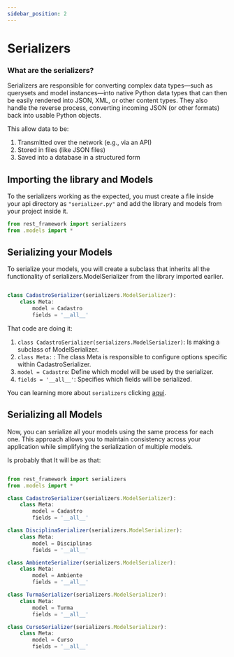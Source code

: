 ```yaml
---
sidebar_position: 2
---
```


# Serializers

### What are the serializers?

Serializers are responsible for converting complex data types—such as querysets and model instances—into native Python data types that can then be easily rendered into JSON, XML, or other content types. They also handle the reverse process, converting incoming JSON (or other formats) back into usable Python objects.

This allow data to be:

  1. Transmitted over the network (e.g., via an API)
  2. Stored in files (like JSON files)
  3. Saved into a database in a structured form

## Importing the library and Models

To the serializers working as the expected, you must create a file inside your api directory as `"serializer.py"` 
and add the library and models from your project inside it.

```jsx title="back/api/serializer.py"
from rest_framework import serializers
from .models import *

````

## Serializing your Models

To serialize your models, you will create a subclass that inherits all the functionality of serializers.ModelSerializer from the library imported earlier.

```jsx title="back/api/serializer.py"

class CadastroSerializer(serializers.ModelSerializer): 
    class Meta: 
        model = Cadastro
        fields = '__all__'

````


That code are doing it:

  1. `class CadastroSerializer(serializers.ModelSerializer)`: Is making a subclass of ModelSerializer.
  2. `class Meta:` : The class Meta is responsible to configure options specific within CadastroSerializer.
  3. `model = Cadastro`: Define which model will be used by the serializer.
  3. `fields = '__all__'`: Specifies which fields will be serialized.

You can learning more about `serializers` clicking [aqui](https://www.django-rest-framework.org/api-guide/serializers/).



## Serializing all Models

Now, you can serialize all your models using the same process for each one. This approach allows you to maintain consistency across your application while simplifying the serialization of multiple models.  

Is probably that It will be as that:

```jsx title="back/api/serializer.py"

from rest_framework import serializers
from .models import *

class CadastroSerializer(serializers.ModelSerializer):
    class Meta:
        model = Cadastro
        fields = '__all__'

class DisciplinaSerializer(serializers.ModelSerializer):
    class Meta:
        model = Disciplinas
        fields = '__all__'

class AmbienteSerializer(serializers.ModelSerializer):
    class Meta:
        model = Ambiente
        fields = '__all__'

class TurmaSerializer(serializers.ModelSerializer):
    class Meta:
        model = Turma
        fields = '__all__'

class CursoSerializer(serializers.ModelSerializer):
    class Meta:
        model = Curso
        fields = '__all__'


````




